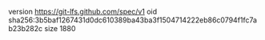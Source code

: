 version https://git-lfs.github.com/spec/v1
oid sha256:3b5baf1267431d0dc610389ba43ba3f1504714222eb86c0794f1fc7ab23b282c
size 1880
